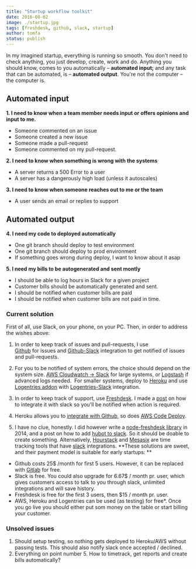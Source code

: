 ```yaml
---
title: "Startup workflow toolkit"
date: 2016-08-02
image: ./startup.jpg
tags: [freshdesk, github, slack, startup]
author: tomfa
status: publish
---
```


In my imagined startup, everything is running so smooth. You don't need to check anything, you just develop, create, work and do. Anything you should know, comes to you automatically – **automated input;** and any task that can be automated, is – **automated output**. You're not the computer – the computer is.

Automated input
---------------

**1\. I need to know when a team member needs input or offers opinions and input to me.**

*   Someone commented on an issue
*   Someone created a new issue
*   Someone made a pull-request
*   Someone commented on my pull-request.

**2\. I need to know when something is wrong with the systems**

*   A server returns a 500 Error to a user
*   A server has a dangerously high load (unless it autoscales)

**3\. I need to know when someone reaches out to me or the team**

*   A user sends an email or replies to support

**Automated output**
--------------------

**4\. I need my code to deployed automatically**

*   One git branch should deploy to test environment
*   One git branch should deploy to prod environment
*   If something goes wrong during deploy, I want to know about it asap

**5\. I need my bills to be autogenerated and sent montly**

*   I should be able to log hours in Slack for a given project
*   Customer bills should be automatically generated and sent.
*   I should be notified when customer bills are paid
*   I should be notified when customer bills are not paid in time.

### Current solution

First of all, use Slack, on your phone, on your PC. 
Then, in order to address the wishes above: 

1. In order to keep track of issues and pull-requests, I use [Github](https://github.com/) for issues and [Github-Slack](https://slack.com/apps/A0F7YS2SX-github) integration to get notified of issues and pull-requests. 

2. For you to be notified of system errors, the choice should depend on the system size. [AWS Cloudwatch -> Slack](http://ashiina.github.io/2015/06/cloudwatch-lambda-slack/) for large systems, or [Logstash](https://www.elastic.co/products/logstash) if advanced logs needed.  For smaller systems, deploy to [Heroku](https://www.heroku.com/) and use [Logentries addon](https://elements.heroku.com/addons/logentries) with [Logentries-Slack](https://slack.com/apps/A0F81FMAA-logentries) integration. 

3. In order to keep track of support, use [Freshdesk](https://freshdesk.com/). I made a [post](http://notes.webutvikling.org/adding-freshdesk-to-slack/) on how to integrate it with slack so you'll be notified when action is required. 

4. Heroku allows you to [integrate with Github](https://devcenter.heroku.com/articles/github-integration), so does [AWS Code Deploy](https://aws.amazon.com/documentation/codedeploy/). 

5. I have no clue, honestly. I did however write a [node-freshdesk library](https://www.npmjs.com/package/node-freshdesk) in 2014, and a post on how to add [hubot to slack](http://notes.webutvikling.org/how-to-add-hubot-to-slack/). So it should be doable to create something. Alternatively, [Hourstack](https://hourstack.io/) and [Mesasix](https://timetracker.mesasix.com/) are time tracking tools that have [slack](https://hourstack.io/integrations/slack) integrations. **These solutions are sweet, and their payment model is suitable for early startups: **

*   Github costs 25$ /month for first 5 users. However, it can be replaced with [Gitlab](https://about.gitlab.com/) for free.
*   Slack is free. You could also upgrade for 6.67$ / month pr. user, which gives customers access to talk to you through slack, unlimited integrations and will save history.
*   Freshdesk is free for the first 3 users, then $15 / month pr. user.
*   AWS, Heroku and Logentries can be used (as testing) for free\*. Once you go live you should either put som money on the table or start billing your customer.

### Unsolved issues

1.  Should setup testing, so nothing gets deployed to Heroku/AWS without passing tests. This should also notify slack once accepted / declined.
2.  Everything on point number 5. How to timetrack, get reports and create bills automatically?
